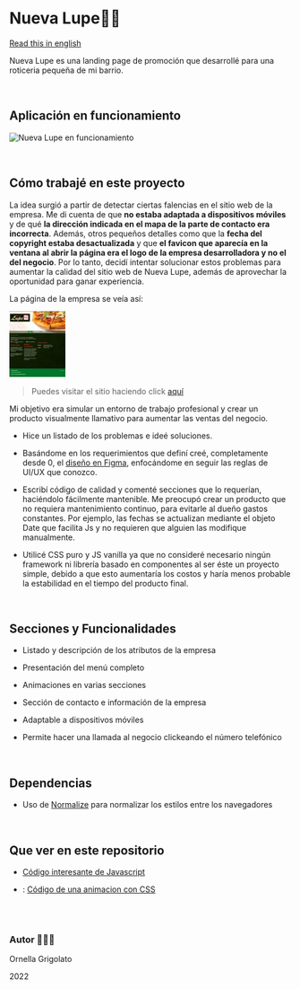 # Nueva Lupe🍔🍴

[Read this in english](https://github.com/OrnellaGrigolato/nueva_lupe/blob/main/README.EN.md)

Nueva Lupe es una landing page de promoción que desarrollé para una roticeria pequeña de mi barrio.   

<br/>

## Aplicación en funcionamiento

![Nueva Lupe en funcionamiento](https://github.com/OrnellaGrigolato/nueva_lupe/blob/main/NuevaLupe_Running.gif)

<br/>

## Cómo trabajé en este proyecto

La idea surgió a partir de detectar ciertas falencias en el sitio web de la empresa. Me di cuenta de que **no estaba adaptada a dispositivos móviles** y de qué **la dirección indicada en el mapa de la parte de contacto era incorrecta**. Además, otros pequeños detalles como que la **fecha del copyright estaba desactualizada** y que **el favicon que aparecía en la ventana al abrir la página era el logo de la empresa desarrolladora y no el del negocio**. Por lo tanto, decidí intentar solucionar estos problemas para aumentar la calidad del sitio web de Nueva Lupe, además de aprovechar la oportunidad para ganar experiencia.

La página de la empresa se veía así:

![El sitio anterior de Nueva Lupe](https://github.com/OrnellaGrigolato/nueva_lupe/blob/main/img/Sitio_web_anterior.jpg)

> Puedes visitar el sitio haciendo click [aquí](http://web.archive.org/web/20180818164144/http://www.nuevalupe.com/)

Mi objetivo era simular un entorno de trabajo profesional y crear un producto visualmente llamativo para aumentar las ventas del negocio.

- Hice un listado de los problemas e ideé soluciones.

- Basándome en los requerimientos que definí creé, completamente desde 0, el [diseño en Figma](https://www.figma.com/file/2HVDDd4tyzGWD810yg7ITA/Nueva-Lupe), enfocándome en seguir las reglas de UI/UX que conozco.

- Escribí código de calidad y comenté secciones que lo requerían, haciéndolo fácilmente mantenible. Me preocupó crear un producto que no requiera mantenimiento continuo, para evitarle al dueño gastos constantes. Por ejemplo, las fechas se actualizan mediante el objeto Date que facilita Js y no requieren que alguien las modifique manualmente.

- Utilicé CSS puro y JS vanilla ya que no consideré necesario ningún framework ni librería basado en componentes al ser éste un proyecto simple, debido a que esto aumentaría los costos y haría menos probable la estabilidad en el tiempo del producto final.


<br/>

## Secciones y Funcionalidades

- Listado y descripción de los atributos de la empresa 

- Presentación del menú completo 

- Animaciones en varias secciones

- Sección de contacto e información de la empresa

- Adaptable a dispositivos móviles

- Permite hacer una llamada al negocio clickeando el número telefónico 

<br/>

## Dependencias

- Uso de [Normalize](https://necolas.github.io/normalize.css/) para normalizar los estilos entre los navegadores


<br />

## Que ver en este repositorio 

-  [Código interesante de Javascript](https://github.com/OrnellaGrigolato/nueva_lupe/blob/f76cf89b5fe7db504ee8051d8ede256e6d34ba84/app.js#L63)

- : [Código de una animacion con CSS](https://github.com/OrnellaGrigolato/nueva_lupe/blob/f76cf89b5fe7db504ee8051d8ede256e6d34ba84/css.css#L273)

<br />
<br />

### Autor 🙋🏻‍♀️

Ornella Grigolato

2022
